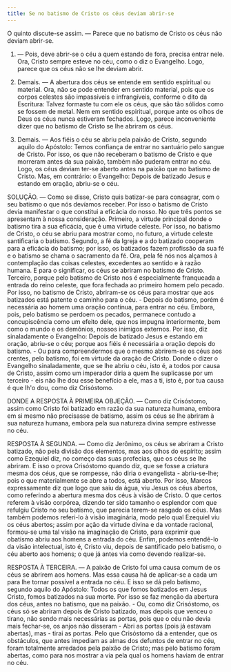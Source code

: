 ```yaml
---
title: Se no batismo de Cristo os céus deviam abrir-se
---
```


O quinto discute-se assim. — Parece que no batismo de Cristo os céus não deviam abrir-se.  

1. — Pois, deve abrir-se o céu a quem estando de fora, precisa entrar nele. Ora, Cristo sempre esteve no céu, como o diz o Evangelho. Logo, parece que os céus não se lhe deviam abrir.  

2. Demais. — A abertura dos céus se entende em sentido espiritual ou material. Ora, não se pode entender em sentido material, pois que os corpos celestes são impassíveis e infrangíveis, conforme o dito da Escritura: Talvez formaste tu com ele os céus, que são tão sólidos como se fossem de metal. Nem em sentido espiritual, porque ante os olhos de Deus os céus nunca estiveram fechados. Logo, parece inconveniente  dizer que no batismo de Cristo se lhe abriram os céus.  

3. Demais. — Aos fiéis o céu se abriu pela paixão de Cristo, segundo aquilo do Apóstolo: Temos confiança de entrar no santuário pelo sangue de Cristo. Por isso, os que não receberam o batismo de Cristo e que morreram antes da sua paixão, também não puderam entrar no céu. Logo, os céus deviam ter-se aberto antes na paixão que no batismo de Cristo.  Mas, em contrário: o Evangelho: Depois de batizado Jesus e estando em oração, abriu-se o céu.  

SOLUÇÃO. — Como se disse, Cristo quis batizar-se para consagrar, com o seu batismo o que nós devíamos receber. Por isso o batismo de Cristo devia manifestar o que constitui a eficácia do nosso. No que três pontos se apresentam à nossa consideração. Primeiro, a virtude principal donde o batismo tira a sua eficácia, que é uma virtude celeste. Por isso, no batismo de Cristo, o céu se abriu para mostrar como, no futuro, a virtude celeste santificaria o batismo. Segundo, a fé da Igreja e a do batizado cooperam para a eficácia do batismo; por isso, os batizados fazem profissão da sua fé e o batismo se chama o sacramento da fé. Ora, pela fé nós nos alçamos à contemplação das coisas celestes, excedentes ao sentido e à razão humana. E para o significar, os céus se abriram no batismo de Cristo. Terceiro, porque pelo batismo de Cristo nos é especialmente franqueada a entrada do reino celeste, que fora fechada ao primeiro homem pelo pecado. Por isso, no batismo de Cristo, abriram-se os céus para mostrar que aos batizados está patente o caminho para o céu. - Depois do batismo, porém é necessária ao homem uma oração contínua, para entrar no céu. Embora, pois, pelo batismo se perdoem os pecados, permanece contudo a concupiscência como um efeito dele, que nos impugna interiormente, bem como o mundo e os demônios, nossos inimigos externos. Por isso, diz sinaladamente o Evangelho: Depois de batizado Jesus e estando em oração, abriu-se o céu; porque aos fiéis é necessária a oração depois do batismo. - Ou para compreendermos que o mesmo abrirem-se os céus aos crentes, pelo batismo, foi em virtude da oração de Cristo. Donde o dizer o Evangelho sinaladamente, que se lhe abriu o céu, isto é, a todos por causa de Cristo, assim como um imperador diria a quem lhe suplicasse por um terceiro - eis não lhe dou esse benefício a ele, mas a ti, isto é, por tua causa é que lh'o dou, como diz Crisóstomo.  

DONDE A RESPOSTA À PRIMEIRA OBJEÇÃO. — Como diz Crisóstomo, assim como Cristo foi batizado em razão da sua natureza humana, embora em si mesmo não precisasse de batismo, assim os céus se lhe abriram à sua natureza humana, embora pela sua natureza divina sempre estivesse no céu.  

RESPOSTA À SEGUNDA. — Como diz Jerônimo, os céus se abriram a Cristo batizado, não pela divisão dos elementos, mas aos olhos do espírito; assim como Ezequiel diz, no começo das suas profecias, que os céus se lhe abriram. E isso o prova Crisóstomo quando diz, que se fosse a criatura mesma dos céus, que se rompesse, não diria o evangelista - abriu-se-lhe; pois o que materialmente se abre a todos, está aberto. Por isso, Marcos expressamente diz que logo que saiu da água, viu Jesus os céus abertos, como referindo a abertura mesma dos céus à visão de Cristo. O que certos referem à visão corpórea, dizendo ter sido tamanho o esplendor com que refulgiu Cristo no seu batismo, que parecia terem-se rasgado os céus. Mas também podemos referi-lo à visão imaginária, modo pelo qual Ezequiel viu os céus abertos; assim por ação da virtude divina e da vontade racional, formou-se uma tal visão na imaginação de Cristo, para exprimir que obatismo abriu aos homens a entrada do céu. Enfim, podemos entendê-lo da visão intelectual, isto é, Cristo viu, depois de santificado pelo batismo, o céu aberto aos homens; o que já antes via como devendo realizar-se.  

RESPOSTA À TERCEIRA. — A paixão de Cristo foi uma causa comum de os céus se abrirem aos homens. Mas essa causa há de aplicar-se a cada um para lhe tornar possível a entrada no céu. E isso se dá pelo batismo, segundo aquilo do Apóstolo: Todos os que fomos batizados em Jesus Cristo, fomos batizados na sua morte. Por isso se faz menção da abertura dos céus, antes no batismo, que na paixão. - Ou, como diz Crisóstomo, os céus só se abriram depois de Cristo batizado, mas depois que venceu o tirano, não sendo mais necessárias as portas, pois que o céu não devia mais fechar-se, os anjos não disseram - Abri as portas (pois já estavam abertas), mas - tirai as portas. Pelo que Crisóstomo dá a entender, que os obstáculos, que antes impediam as almas dos defuntos de entrar no céu, foram totalmente arredados pela paixão de Cristo; mas pelo batismo foram abertas, como para nos mostrar a via pela qual os homens haviam de entrar no céu.